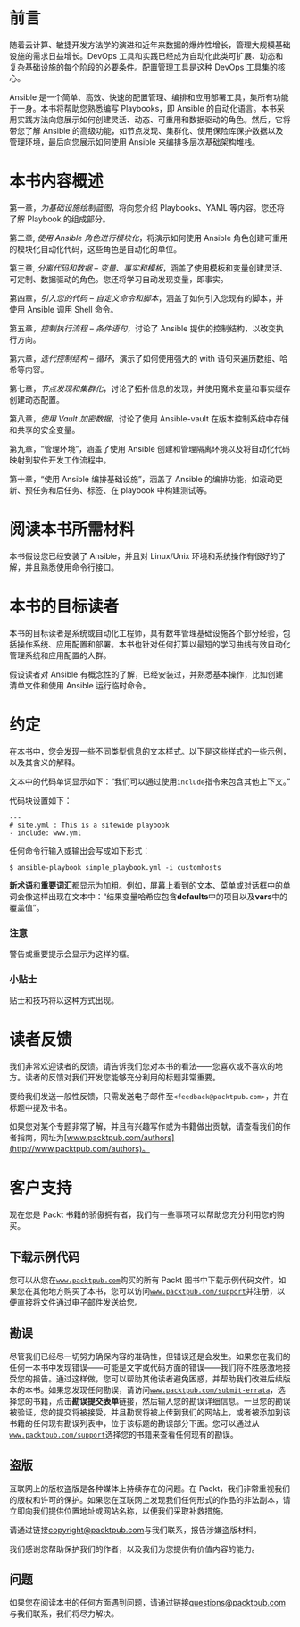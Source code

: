 # 前言

随着云计算、敏捷开发方法学的演进和近年来数据的爆炸性增长，管理大规模基础设施的需求日益增长。DevOps 工具和实践已经成为自动化此类可扩展、动态和复杂基础设施的每个阶段的必要条件。配置管理工具是这种 DevOps 工具集的核心。

Ansible 是一个简单、高效、快速的配置管理、编排和应用部署工具，集所有功能于一身。本书将帮助您熟悉编写 Playbooks，即 Ansible 的自动化语言。本书采用实践方法向您展示如何创建灵活、动态、可重用和数据驱动的角色。然后，它将带您了解 Ansible 的高级功能，如节点发现、集群化、使用保险库保护数据以及管理环境，最后向您展示如何使用 Ansible 来编排多层次基础架构堆栈。

# 本书内容概述

第一章，*为基础设施绘制蓝图*，将向您介绍 Playbooks、YAML 等内容。您还将了解 Playbook 的组成部分。

第二章, *使用 Ansible 角色进行模块化*，将演示如何使用 Ansible 角色创建可重用的模块化自动化代码，这些角色是自动化的单位。

第三章, *分离代码和数据 – 变量、事实和模板*，涵盖了使用模板和变量创建灵活、可定制、数据驱动的角色。您还将学习自动发现变量，即事实。

第四章，*引入您的代码 – 自定义命令和脚本*，涵盖了如何引入您现有的脚本，并使用 Ansible 调用 Shell 命令。

第五章，*控制执行流程 – 条件语句*，讨论了 Ansible 提供的控制结构，以改变执行方向。

第六章，*迭代控制结构 – 循环*，演示了如何使用强大的 with 语句来遍历数组、哈希等内容。

第七章，*节点发现和集群化*，讨论了拓扑信息的发现，并使用魔术变量和事实缓存创建动态配置。

第八章，*使用 Vault 加密数据*，讨论了使用 Ansible-vault 在版本控制系统中存储和共享的安全变量。

第九章，“管理环境”，涵盖了使用 Ansible 创建和管理隔离环境以及将自动化代码映射到软件开发工作流程中。

第十章，“使用 Ansible 编排基础设施”，涵盖了 Ansible 的编排功能，如滚动更新、预任务和后任务、标签、在 playbook 中构建测试等。

# 阅读本书所需材料

本书假设您已经安装了 Ansible，并且对 Linux/Unix 环境和系统操作有很好的了解，并且熟悉使用命令行接口。

# 本书的目标读者

本书的目标读者是系统或自动化工程师，具有数年管理基础设施各个部分经验，包括操作系统、应用配置和部署。本书也针对任何打算以最短的学习曲线有效自动化管理系统和应用配置的人群。

假设读者对 Ansible 有概念性的了解，已经安装过，并熟悉基本操作，比如创建清单文件和使用 Ansible 运行临时命令。

# 约定

在本书中，您会发现一些不同类型信息的文本样式。以下是这些样式的一些示例，以及其含义的解释。

文本中的代码单词显示如下：“我们可以通过使用`include`指令来包含其他上下文。”

代码块设置如下：

```
---
# site.yml : This is a sitewide playbook
- include: www.yml
```

任何命令行输入或输出会写成如下形式：

```
$ ansible-playbook simple_playbook.yml -i customhosts

```

**新术语**和**重要词汇**都显示为加粗。例如，屏幕上看到的文本、菜单或对话框中的单词会像这样出现在文本中：“结果变量哈希应包含**defaults**中的项目以及**vars**中的覆盖值”。

### 注意

警告或重要提示会显示为这样的框。

### 小贴士

贴士和技巧将以这种方式出现。

# 读者反馈

我们非常欢迎读者的反馈。请告诉我们您对本书的看法——您喜欢或不喜欢的地方。读者的反馈对我们开发您能够充分利用的标题非常重要。

要给我们发送一般性反馈，只需发送电子邮件至`<feedback@packtpub.com>`，并在标题中提及书名。

如果您对某个专题非常了解，并且有兴趣写作或为书籍做出贡献，请查看我们的作者指南，网址为[www.packtpub.com/authors](http://www.packtpub.com/authors)。

# 客户支持

现在您是 Packt 书籍的骄傲拥有者，我们有一些事项可以帮助您充分利用您的购买。

## 下载示例代码

您可以从您在[`www.packtpub.com`](http://www.packtpub.com)购买的所有 Packt 图书中下载示例代码文件。如果您在其他地方购买了本书，您可以访问[`www.packtpub.com/support`](http://www.packtpub.com/support)并注册，以便直接将文件通过电子邮件发送给您。

## 勘误

尽管我们已经尽一切努力确保内容的准确性，但错误还是会发生。如果您在我们的任何一本书中发现错误——可能是文字或代码方面的错误——我们将不胜感激地接受您的报告。通过这样做，您可以帮助其他读者避免困惑，并帮助我们改进后续版本的本书。如果您发现任何勘误，请访问[`www.packtpub.com/submit-errata`](http://www.packtpub.com/submit-errata)，选择您的书籍，点击**勘误提交表单**链接，然后输入您的勘误详细信息。一旦您的勘误被验证，您的提交将被接受，并且勘误将被上传到我们的网站上，或者被添加到该书籍的任何现有勘误列表中，位于该标题的勘误部分下面。您可以通过从[`www.packtpub.com/support`](http://www.packtpub.com/support)选择您的书籍来查看任何现有的勘误。

## 盗版

互联网上的版权盗版是各种媒体上持续存在的问题。在 Packt，我们非常重视我们的版权和许可的保护。如果您在互联网上发现我们任何形式的作品的非法副本，请立即向我们提供位置地址或网站名称，以便我们采取补救措施。

请通过链接<copyright@packtpub.com>与我们联系，报告涉嫌盗版材料。

我们感谢您帮助保护我们的作者，以及我们为您提供有价值内容的能力。

## 问题

如果您在阅读本书的任何方面遇到问题，请通过链接<questions@packtpub.com>与我们联系，我们将尽力解决。
